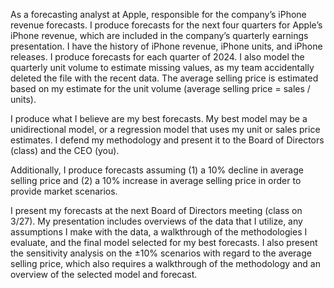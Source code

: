 As a forecasting analyst at Apple, responsible for the company’s iPhone revenue forecasts. I produce forecasts for the next four quarters for Apple’s iPhone revenue, which are included in the company’s quarterly earnings presentation. I have the history of iPhone revenue, iPhone units, and iPhone releases. I produce forecasts for each quarter of 2024. I also model the quarterly unit volume to estimate missing values, as my team accidentally deleted the file with the recent data. The average selling price is estimated based on my estimate for the unit volume (average selling price = sales / units).

I produce what I believe are my best forecasts. My best model may be a unidirectional model, or a regression model that uses my unit or sales price estimates. I defend my methodology and present it to the Board of Directors (class) and the CEO (you).

Additionally, I produce forecasts assuming (1) a 10% decline in average selling price and (2) a 10% increase in average selling price in order to provide market scenarios.

I present my forecasts at the next Board of Directors meeting (class on 3/27). My presentation includes overviews of the data that I utilize, any assumptions I make with the data, a walkthrough of the methodologies I evaluate, and the final model selected for my best forecasts. I also present the sensitivity analysis on the ±10% scenarios with regard to the average selling price, which also requires a walkthrough of the methodology and an overview of the selected model and forecast.
